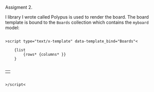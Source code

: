 Assigment 2.

I library I wrote called Polypus is used to render the board. The board template is bound to the <code>Boards</code> collection which contains the <code>myboard</code> model:

<code>
&gt;script type="text/x-template" data-template_bind="Boards"&lt;
	<table class="board player">
	{list
		{rows* <tr>{columns* <td></td>}</tr>}
	}
	</table>
&gt;/script&lt;
</code>
